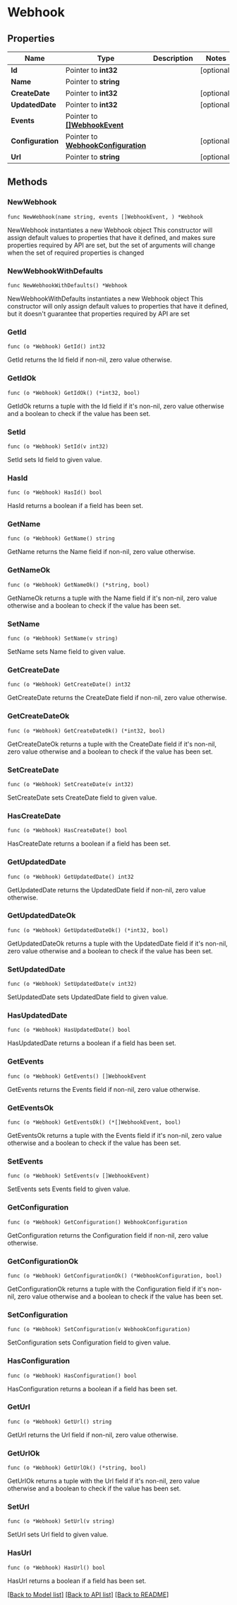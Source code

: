 # Webhook

## Properties

Name | Type | Description | Notes
------------ | ------------- | ------------- | -------------
**Id** | Pointer to **int32** |  | [optional] 
**Name** | Pointer to **string** |  | 
**CreateDate** | Pointer to **int32** |  | [optional] 
**UpdatedDate** | Pointer to **int32** |  | [optional] 
**Events** | Pointer to [**[]WebhookEvent**](webhookEvent.md) |  | 
**Configuration** | Pointer to [**WebhookConfiguration**](webhook_configuration.md) |  | [optional] 
**Url** | Pointer to **string** |  | [optional] 

## Methods

### NewWebhook

`func NewWebhook(name string, events []WebhookEvent, ) *Webhook`

NewWebhook instantiates a new Webhook object
This constructor will assign default values to properties that have it defined,
and makes sure properties required by API are set, but the set of arguments
will change when the set of required properties is changed

### NewWebhookWithDefaults

`func NewWebhookWithDefaults() *Webhook`

NewWebhookWithDefaults instantiates a new Webhook object
This constructor will only assign default values to properties that have it defined,
but it doesn't guarantee that properties required by API are set

### GetId

`func (o *Webhook) GetId() int32`

GetId returns the Id field if non-nil, zero value otherwise.

### GetIdOk

`func (o *Webhook) GetIdOk() (*int32, bool)`

GetIdOk returns a tuple with the Id field if it's non-nil, zero value otherwise
and a boolean to check if the value has been set.

### SetId

`func (o *Webhook) SetId(v int32)`

SetId sets Id field to given value.

### HasId

`func (o *Webhook) HasId() bool`

HasId returns a boolean if a field has been set.

### GetName

`func (o *Webhook) GetName() string`

GetName returns the Name field if non-nil, zero value otherwise.

### GetNameOk

`func (o *Webhook) GetNameOk() (*string, bool)`

GetNameOk returns a tuple with the Name field if it's non-nil, zero value otherwise
and a boolean to check if the value has been set.

### SetName

`func (o *Webhook) SetName(v string)`

SetName sets Name field to given value.


### GetCreateDate

`func (o *Webhook) GetCreateDate() int32`

GetCreateDate returns the CreateDate field if non-nil, zero value otherwise.

### GetCreateDateOk

`func (o *Webhook) GetCreateDateOk() (*int32, bool)`

GetCreateDateOk returns a tuple with the CreateDate field if it's non-nil, zero value otherwise
and a boolean to check if the value has been set.

### SetCreateDate

`func (o *Webhook) SetCreateDate(v int32)`

SetCreateDate sets CreateDate field to given value.

### HasCreateDate

`func (o *Webhook) HasCreateDate() bool`

HasCreateDate returns a boolean if a field has been set.

### GetUpdatedDate

`func (o *Webhook) GetUpdatedDate() int32`

GetUpdatedDate returns the UpdatedDate field if non-nil, zero value otherwise.

### GetUpdatedDateOk

`func (o *Webhook) GetUpdatedDateOk() (*int32, bool)`

GetUpdatedDateOk returns a tuple with the UpdatedDate field if it's non-nil, zero value otherwise
and a boolean to check if the value has been set.

### SetUpdatedDate

`func (o *Webhook) SetUpdatedDate(v int32)`

SetUpdatedDate sets UpdatedDate field to given value.

### HasUpdatedDate

`func (o *Webhook) HasUpdatedDate() bool`

HasUpdatedDate returns a boolean if a field has been set.

### GetEvents

`func (o *Webhook) GetEvents() []WebhookEvent`

GetEvents returns the Events field if non-nil, zero value otherwise.

### GetEventsOk

`func (o *Webhook) GetEventsOk() (*[]WebhookEvent, bool)`

GetEventsOk returns a tuple with the Events field if it's non-nil, zero value otherwise
and a boolean to check if the value has been set.

### SetEvents

`func (o *Webhook) SetEvents(v []WebhookEvent)`

SetEvents sets Events field to given value.


### GetConfiguration

`func (o *Webhook) GetConfiguration() WebhookConfiguration`

GetConfiguration returns the Configuration field if non-nil, zero value otherwise.

### GetConfigurationOk

`func (o *Webhook) GetConfigurationOk() (*WebhookConfiguration, bool)`

GetConfigurationOk returns a tuple with the Configuration field if it's non-nil, zero value otherwise
and a boolean to check if the value has been set.

### SetConfiguration

`func (o *Webhook) SetConfiguration(v WebhookConfiguration)`

SetConfiguration sets Configuration field to given value.

### HasConfiguration

`func (o *Webhook) HasConfiguration() bool`

HasConfiguration returns a boolean if a field has been set.

### GetUrl

`func (o *Webhook) GetUrl() string`

GetUrl returns the Url field if non-nil, zero value otherwise.

### GetUrlOk

`func (o *Webhook) GetUrlOk() (*string, bool)`

GetUrlOk returns a tuple with the Url field if it's non-nil, zero value otherwise
and a boolean to check if the value has been set.

### SetUrl

`func (o *Webhook) SetUrl(v string)`

SetUrl sets Url field to given value.

### HasUrl

`func (o *Webhook) HasUrl() bool`

HasUrl returns a boolean if a field has been set.


[[Back to Model list]](../README.md#documentation-for-models) [[Back to API list]](../README.md#documentation-for-api-endpoints) [[Back to README]](../README.md)


